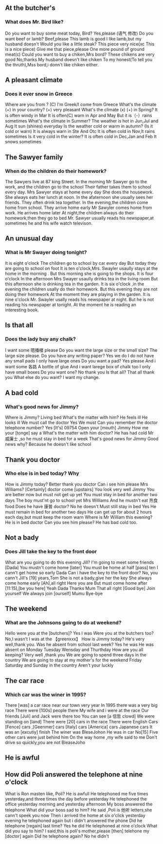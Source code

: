## At the butcher's
### What does Mr. Bird like?
Do you want to buy some meat today, Bird?
Yes,please (语气 修改)
Do you want beef or lamb?
Beef,please
This lamb is good 
I like lamb,but my husband doesn't
Would you like a little steak?
This piece very nice(xc This is a nice piece)
Give me that piece,please
One more pound of ground meat(c)
Could you want to buy a chiken,Mrs bord?
These chikens are very good
No,thanks
My husband doesn't like chiken
To my honest(To tell you the thruth),Mss bord,i donn't like chiken either.

## A pleasant climate
### Does it ever snow in Greece
Where are you from ? (C)
I'm Greek/I come from Greece
What's the climate (+) in your country?
(+) very pleasant
What's the climate (x) (+) in  Spring?
It is often windy in Mar
It is often(C) warn in Apr and May
But it is（-）rains sometimes
What's the climate in Summer?
The weather is hot in Jun,Jul and Aug
It sun (shines) everyday
Is the  weather cold or warm in autumn? (Is it cold or warn)
It is always warn in Ste And Otc
It is often cold in Nov,It rains sometimes
Is it very cold in the winter?
It is often cold in Dec,Jan and Feb
It snows sometimes

## The Sawyer family
### When do the children do their homework?
The Sawyers live at 87 king Street.
In the morning Mr Sawyer go to the work, and the children go to the school
Their father takes them to school every day.
Mrs Sawyer stays at home every day
She does the housework.
She always eats her lunch at noon.
In the afaternoon she usually sees her friends.
They often drink tea together.
In the evening,the children come home from school.
They arrive home early
Mr Sawyler comes home from work.
He arrives home later
At night,the children always do their homework,then they go to bed
Mr. Sawyer usually reads his newspaper,at sometimes he and his wife watch televison.

## An unusual day
### What is Mr Swayer doing tonight?
It is eight o'clock
The children go to school by car every day
But today they are going to school on foot
It is ten o'clock,Mrs. Swayler usaully stays at the home in the morning .
But this morning she is going to the shops.
It is four o'clock
In the afternoon Mrs Swayer usaully drinks tea in the living room
But this afternoon she is drinking tea in the garden.
It is six o'clock ,in the evening the children usally do their homework.
But this evening they are not doing their homework
At the moment they are playing in the garden.
It is nine o'clock
Mr. Swayler usally reads his newspaper at night.
But he is not reading his newspaper at tonight.
At the moment he is reading an interesting book.

## Is that all
### Does the lady buy any chalk?
I want some 嗯播楼 please
Do you want the large size or the small size?
The large size please.
Do you have any writing paper?
Yes we do
I do not have any small pads
I only have large ones
Do you want a pad?
Yes please
And i want some 各路
A bottle of glue
And i want larege box of chalk too
I only have small boxes
Do you want one?
No thank you 
Is that all?
That all thank you 
What else do you want?
I want my change.


## A bad cold
### What's good news for Jimmy?
Where is Jimmy?
Living bed
What's the matter with him?
He feels ill
He looks ill
We must call the doctor
Yes We must
Can you remember the doctor telephone number?
Yes [It's] 09754
Open your [mouth] Jimmy How me your [tonge] say a
What's the matter with him doctor?
He has had cold Mr 威廉士 ,so he must stay in bed for a week
That's good news for Jimmy
Good news why?
Because he doesn't like school

## Thank you doctor
### Who else is in bed today? Why
How is Jimmy today?
Better thank you doctor
Can i see him please Mrs Williams?
[Certainly] doctor come [upstairs]
You look very well Jimmy
You are better now but must not get up yet
You must stay in bed for another two days
The boy must'nt go to school yet Mrs Williams
And he mustn't eat 热食 food
Does he have 康普 doctor?
No he doesn't
Must still stay in bed
Yes He must remain in bed for another two days
He can get up for about 2 hours each day,but must 
keep the room warn
Where is Mr William this evening?
He is in bed doctor
Can you see him please?
He has bad cold too.

## Not a bady
### Does Jill take the key to the front door
What are you going to do this evening Jill?
I'm going to meet some friends [Dada]
You mustn't come home [later]
You must be home at half [pass] ten
I cann't get home so early Dada
Can i have the key to the front door?
No, you cann't
Jill's [19] years,Tom
She is not a bady,give her the key
She always come home early
[Ah],all right
Here you are
But must come home after [11:15],[be you here]
Yeah Dada
Thanks Mum
That all right [Good bye]
Join yourself
We always join [ourself] Mumu
Bye-bye

## The weekend
### What are the Johnsons going to do at weekend?
Hello were you at the [butchers]?
Yes I was
Were you at the butchers too?
No,I wasn't
I was at the 【greenxxx】
How is Jimmy today?
He's very well,thank you.
Was he absent from school last week?
Yes he was
He was absent on Monday Tuesday Wensday and Thurthday
How are you all keeping?
Very well ,thank you 
We are going to spend three days in the country
We are going to stay at my mother's for the weekend
Friday Saturday and Sunday in the country
Aren't your luckly

## The car race
### Which car was the winer in 1995?
There [was] a car race near our town very year
In 1995 there was a very big race
There were [100s] people there
My wife and i were at the race
Our friends [Juli] and Jack were there too
You can see [a 信哲 clowd]
We were standing on [land]
There were [20] cars in the race
There were English Cars [Fence] cars ,[Geenmer] cars [Italy] cars [America] cars Japanese cars
It was an [excutiy] finish
The winer was BleseJohon
He was in car No[15]
Five other cars were just behind him
On the way home ,my wife said to me
Don't drive so quickly,you are not BleaseJoho

## He is awful
## How did Poli answered the telephone at nine o'clock
What is Ron masten like, Poli?
He is awfull
He telephoned me five times yesterday,and three times the day before yesterday
He telephoned the office yesterday morning and yesterday afternoon
My boss answered the telephone
What did your boss sad to him?
He said ,Poli is 他听 letters,she cann't speek you now
Then i arrived the home at six o'click yesterday evening
he telephoned again but i didn't answered the phone
Did he telephone [regain] last time?
Yes he did
He telephoned at nine o'clock
What did you say to him?
I said,this is poli's mother,please [then] telehone my [doctor] again 
Did he telephone again?
No he didn't





















































